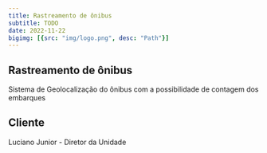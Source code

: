 ```yaml
---
title: Rastreamento de ônibus
subtitle: TODO
date: 2022-11-22
bigimg: [{src: "img/logo.png", desc: "Path"}]
---
```


## Rastreamento de ônibus

Sistema de Geolocalização do ônibus com a possibilidade de contagem dos embarques

## Cliente

Luciano Junior - Diretor da Unidade